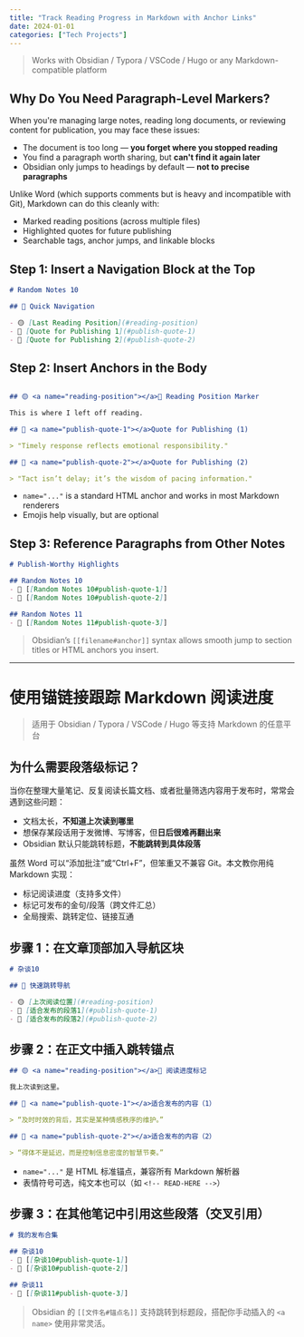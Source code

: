 ```yaml
---
title: "Track Reading Progress in Markdown with Anchor Links"
date: 2024-01-01
categories: ["Tech Projects"]
---
```


> Works with Obsidian / Typora / VSCode / Hugo or any Markdown-compatible platform

## Why Do You Need Paragraph-Level Markers?

When you're managing large notes, reading long documents, or reviewing content for publication, you may face these issues:

- The document is too long — **you forget where you stopped reading**
- You find a paragraph worth sharing, but **can't find it again later**
- Obsidian only jumps to headings by default — **not to precise paragraphs**

Unlike Word (which supports comments but is heavy and incompatible with Git), Markdown can do this cleanly with:

- Marked reading positions (across multiple files)
- Highlighted quotes for future publishing
- Searchable tags, anchor jumps, and linkable blocks

## Step 1: Insert a Navigation Block at the Top

```markdown
# Random Notes 10

## 🔖 Quick Navigation

- 🟡 [Last Reading Position](#reading-position)
- 📌 [Quote for Publishing 1](#publish-quote-1)
- 📌 [Quote for Publishing 2](#publish-quote-2)
```

## Step 2: Insert Anchors in the Body

```markdown

## 🟡 <a name="reading-position"></a>🔖 Reading Position Marker

This is where I left off reading.
```

```markdown
## 📌 <a name="publish-quote-1"></a>Quote for Publishing (1)

> "Timely response reflects emotional responsibility."
```

```markdown
## 📌 <a name="publish-quote-2"></a>Quote for Publishing (2)

> "Tact isn’t delay; it’s the wisdom of pacing information."
```

- `name="..."` is a standard HTML anchor and works in most Markdown renderers
- Emojis help visually, but are optional

## Step 3: Reference Paragraphs from Other Notes

```markdown
# Publish-Worthy Highlights

## Random Notes 10
- 📌 [[Random Notes 10#publish-quote-1]]
- 📌 [[Random Notes 10#publish-quote-2]]

## Random Notes 11
- 📌 [[Random Notes 11#publish-quote-3]]
```

> Obsidian’s `[[filename#anchor]]` syntax allows smooth jump to section titles or HTML anchors you insert.

---

# 使用锚链接跟踪 Markdown 阅读进度

> 适用于 Obsidian / Typora / VSCode / Hugo 等支持 Markdown 的任意平台

## 为什么需要段落级标记？

当你在整理大量笔记、反复阅读长篇文档、或者批量筛选内容用于发布时，常常会遇到这些问题：

- 文档太长，**不知道上次读到哪里**
- 想保存某段话用于发微博、写博客，但**日后很难再翻出来**
- Obsidian 默认只能跳转标题，**不能跳转到具体段落**

虽然 Word 可以“添加批注”或“Ctrl+F”，但笨重又不兼容 Git。本文教你用纯 Markdown 实现：

- 标记阅读进度（支持多文件）
- 标记可发布的金句/段落（跨文件汇总）
- 全局搜索、跳转定位、链接互通

## 步骤 1：在文章顶部加入导航区块

```markdown
# 杂谈10

## 🔖 快速跳转导航

- 🟡 [上次阅读位置](#reading-position)
- 📌 [适合发布的段落1](#publish-quote-1)
- 📌 [适合发布的段落2](#publish-quote-2)
```

## 步骤 2：在正文中插入跳转锚点

```markdown
## 🟡 <a name="reading-position"></a>🔖 阅读进度标记

我上次读到这里。
```

```markdown
## 📌 <a name="publish-quote-1"></a>适合发布的内容（1）

> “及时时效的背后，其实是某种情感秩序的维护。”
```

```markdown
## 📌 <a name="publish-quote-2"></a>适合发布的内容（2）

> “得体不是延迟，而是控制信息密度的智慧节奏。”
```

- `name="..."` 是 HTML 标准锚点，兼容所有 Markdown 解析器
- 表情符号可选，纯文本也可以（如 `<!-- READ-HERE -->`）

## 步骤 3：在其他笔记中引用这些段落（交叉引用）

```markdown
# 我的发布合集

## 杂谈10
- 📌 [[杂谈10#publish-quote-1]]
- 📌 [[杂谈10#publish-quote-2]]

## 杂谈11
- 📌 [[杂谈11#publish-quote-3]]
```

> Obsidian 的 `[[文件名#锚点名]]` 支持跳转到标题段，搭配你手动插入的 `<a name>` 使用非常灵活。
